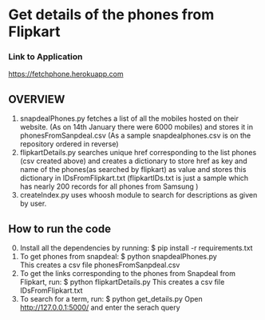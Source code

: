 Get details of the phones from Flipkart
=======================================

### Link to Application
<https://fetchphone.herokuapp.com>

## OVERVIEW

1. snapdealPhones.py fetches a list of all the mobiles hosted on their website. (As on 14th January there were 6000 mobiles) and stores it in phonesFromSanpdeal.csv (As a sample snapdealphones.csv is on the repository ordered in reverse)
2. flipkartDetails.py searches unique href corresponding to the list phones (csv created above) and creates a dictionary to store href as key and name of the phones(as searched by flipkart) as value and stores this dictionary in IDsFromFlipkart.txt (flipkartIDs.txt is just a sample which has nearly 200 records for all phones from Samsung )
3. createIndex.py uses whoosh module to search for descriptions as given by user.

## How to run the code
0. Install all the dependencies by running:
		$ pip install -r requirements.txt
1. To get phones from snapdeal:
		$ python snapdealPhones.py  
	This creates a csv file phonesFromSanpdeal.csv
2. To get the links corresponding to the phones from Snapdeal from Flipkart, run:
		$ python flipkartDetails.py
	This creates a csv file IDsFromFlipkart.txt
3. To search for a term, run:
		$ python get_details.py
	Open http://127.0.0.1:5000/ and enter the serach query